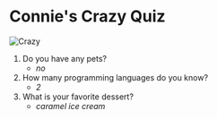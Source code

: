 # Connie's Crazy Quiz

![Crazy](https://qph.ec.quoracdn.net/main-qimg-09c02c2d240a4441c897649eed3952b5)

1. Do you have any pets?
	* _no_
2. How many programming languages do you know? 
	* _2_
3. What is your favorite dessert?
	* _caramel ice cream_


